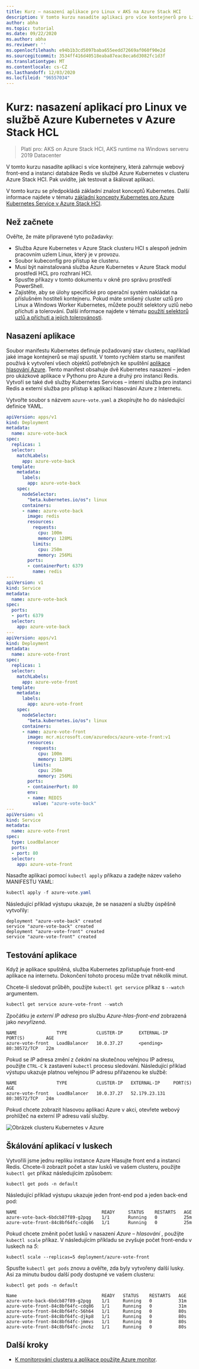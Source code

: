 ```yaml
---
title: Kurz – nasazení aplikace pro Linux v AKS na Azure Stack HCI
description: V tomto kurzu nasadíte aplikaci pro více kontejnerů pro Linux do clusteru s použitím vlastní image uložené v Azure Container Registry.
author: abha
ms.topic: tutorial
ms.date: 09/22/2020
ms.author: abha
ms.reviewer: ''
ms.openlocfilehash: e94b1b3cd5097baba655eedd72669af060f90e2d
ms.sourcegitcommit: 3534ff416d40518eaba87eac8eca6d3082fc1d3f
ms.translationtype: MT
ms.contentlocale: cs-CZ
ms.lasthandoff: 12/03/2020
ms.locfileid: "96557034"
---
```

# <a name="tutorial-deploy-linux-applications-in-azure-kubernetes-service-on-azure-stack-hci"></a>Kurz: nasazení aplikací pro Linux ve službě Azure Kubernetes v Azure Stack HCL

> Platí pro: AKS on Azure Stack HCI, AKS runtime na Windows serveru 2019 Datacenter

V tomto kurzu nasadíte aplikaci s více kontejnery, která zahrnuje webový front-end a instanci databáze Redis ve službě Azure Kubernetes v clusteru Azure Stack HCI. Pak uvidíte, jak testovat a škálovat aplikaci. 

V tomto kurzu se předpokládá základní znalost konceptů Kubernetes. Další informace najdete v tématu [základní koncepty Kubernetes pro Azure Kubernetes Service v Azure Stack HCI](kubernetes-concepts.md).

## <a name="before-you-begin"></a>Než začnete

Ověřte, že máte připravené tyto požadavky:

* Služba Azure Kubernetes v Azure Stack clusteru HCI s alespoň jedním pracovním uzlem Linux, který je v provozu. 
* Soubor kubeconfig pro přístup ke clusteru.
* Musí být nainstalovaná služba Azure Kubernetes v Azure Stack modul prostředí HCL pro rozhraní HCI.
* Spusťte příkazy v tomto dokumentu v okně pro správu prostředí PowerShell.
* Zajistěte, aby se úlohy specifické pro operační systém nakládat na příslušném hostiteli kontejneru. Pokud máte smíšený cluster uzlů pro Linux a Windows Worker Kubernetes, můžete použít selektory uzlů nebo příchuti a tolerování. Další informace najdete v tématu [použití selektorů uzlů a příchuti a jejich tolerovánosti](adapt-apps-mixed-os-clusters.md).

## <a name="deploy-the-application"></a>Nasazení aplikace

Soubor manifestu Kubernetes definuje požadovaný stav clusteru, například jaké image kontejnerů se mají spustit. V tomto rychlém startu se manifest používá k vytvoření všech objektů potřebných ke spuštění [aplikace hlasování Azure](https://github.com/Azure-Samples/azure-voting-app-redis). Tento manifest obsahuje dvě Kubernetes nasazení – jeden pro ukázkové aplikace v Pythonu pro Azure a druhý pro instanci Redis. Vytvoří se také dvě služby Kubernetes Services – interní služba pro instanci Redis a externí služba pro přístup k aplikaci hlasování Azure z Internetu.

Vytvořte soubor s názvem `azure-vote.yaml` a zkopírujte ho do následující definice YAML.

```yaml
apiVersion: apps/v1
kind: Deployment
metadata:
  name: azure-vote-back
spec:
  replicas: 1
  selector:
    matchLabels:
      app: azure-vote-back
  template:
    metadata:
      labels:
        app: azure-vote-back
    spec:
      nodeSelector:
        "beta.kubernetes.io/os": linux
      containers:
      - name: azure-vote-back
        image: redis
        resources:
          requests:
            cpu: 100m
            memory: 128Mi
          limits:
            cpu: 250m
            memory: 256Mi
        ports:
        - containerPort: 6379
          name: redis
---
apiVersion: v1
kind: Service
metadata:
  name: azure-vote-back
spec:
  ports:
  - port: 6379
  selector:
    app: azure-vote-back
---
apiVersion: apps/v1
kind: Deployment
metadata:
  name: azure-vote-front
spec:
  replicas: 1
  selector:
    matchLabels:
      app: azure-vote-front
  template:
    metadata:
      labels:
        app: azure-vote-front
    spec:
      nodeSelector:
        "beta.kubernetes.io/os": linux
      containers:
      - name: azure-vote-front
        image: mcr.microsoft.com/azuredocs/azure-vote-front:v1
        resources:
          requests:
            cpu: 100m
            memory: 128Mi
          limits:
            cpu: 250m
            memory: 256Mi
        ports:
        - containerPort: 80
        env:
        - name: REDIS
          value: "azure-vote-back"
---
apiVersion: v1
kind: Service
metadata:
  name: azure-vote-front
spec:
  type: LoadBalancer
  ports:
  - port: 80
  selector:
    app: azure-vote-front
```

Nasaďte aplikaci pomocí `kubectl apply` příkazu a zadejte název vašeho MANIFESTU YAML:

```PowerShell
kubectl apply -f azure-vote.yaml
```

Následující příklad výstupu ukazuje, že se nasazení a služby úspěšně vytvořily:

```output
deployment "azure-vote-back" created
service "azure-vote-back" created
deployment "azure-vote-front" created
service "azure-vote-front" created
```

## <a name="test-the-application"></a>Testování aplikace

Když je aplikace spuštěná, služba Kubernetes zpřístupňuje front-end aplikace na internetu. Dokončení tohoto procesu může trvat několik minut.

Chcete-li sledovat průběh, použijte `kubectl get service` příkaz s `--watch` argumentem.

```PowerShell
kubectl get service azure-vote-front --watch
```

Zpočátku je *externí IP adresa* pro službu *Azure-hlas-front-end* zobrazená jako *nevyřízená*.

```output
NAME               TYPE           CLUSTER-IP      EXTERNAL-IP   PORT(S)        AGE
azure-vote-front   LoadBalancer   10.0.37.27      <pending>     80:30572/TCP   22m
```

Pokud se *IP* adresa změní z *čekání* na skutečnou veřejnou IP adresu, použijte `CTRL-C` k zastavení `kubectl` procesu sledování. Následující příklad výstupu ukazuje platnou veřejnou IP adresu přiřazenou ke službě:

```output
NAME               TYPE           CLUSTER-IP   EXTERNAL-IP     PORT(S)        AGE
azure-vote-front   LoadBalancer   10.0.37.27   52.179.23.131   80:30572/TCP   24m
```

Pokud chcete zobrazit hlasovou aplikaci Azure v akci, otevřete webový prohlížeč na externí IP adresu vaší služby.

![Obrázek clusteru Kubernetes v Azure](media/deploy-linux-application/azure-vote.png)

## <a name="scale-application-pods"></a>Škálování aplikací v luskech

Vytvořili jsme jednu repliku instance Azure Hlasujte front end a instanci Redis. Chcete-li zobrazit počet a stav lusků ve vašem clusteru, použijte `kubectl get` příkaz následujícím způsobem:

```console
kubectl get pods -n default
```

Následující příklad výstupu ukazuje jeden front-end pod a jeden back-end pod:

```
NAME                                READY     STATUS    RESTARTS   AGE
azure-vote-back-6bdcb87f89-g2pqg    1/1       Running   0          25m
azure-vote-front-84c8bf64fc-cdq86   1/1       Running   0          25m
```

Pokud chcete změnit počet lusků v nasazení *Azure – hlasování* , použijte `kubectl scale` příkaz. V následujícím příkladu se zvyšuje počet front-endu v luskech na *5*:

```console
kubectl scale --replicas=5 deployment/azure-vote-front
```

Spusťte `kubectl get pods` znovu a ověřte, zda byly vytvořeny další lusky. Asi za minutu budou další pody dostupné ve vašem clusteru:

```console
kubectl get pods -n default

Name                                READY   STATUS    RESTARTS   AGE
azure-vote-back-6bdcb87f89-g2pqg    1/1     Running   0          31m
azure-vote-front-84c8bf64fc-cdq86   1/1     Running   0          31m
azure-vote-front-84c8bf64fc-56h64   1/1     Running   0          80s
azure-vote-front-84c8bf64fc-djkp8   1/1     Running   0          80s
azure-vote-front-84c8bf64fc-jmmvs   1/1     Running   0          80s
azure-vote-front-84c8bf64fc-znc6z   1/1     Running   0          80s
```

## <a name="next-steps"></a>Další kroky

* [K monitorování clusteru a aplikace použijte Azure monitor](/azure/azure-monitor/insights/container-insights-enable-arc-enabled-clusters).

